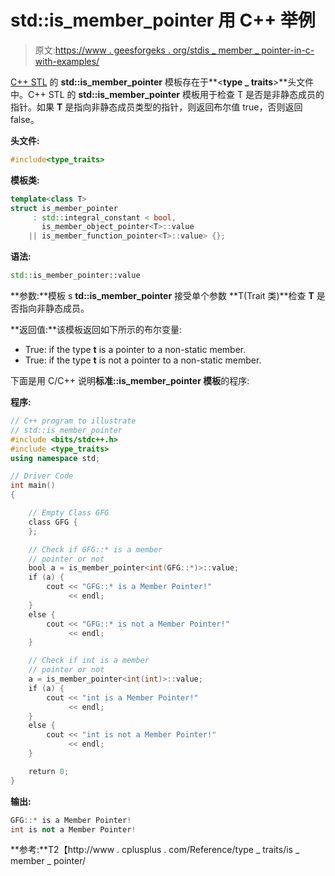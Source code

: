 # std::is_member_pointer 用 C++ 举例

> 原文:[https://www . geesforgeks . org/stdis _ member _ pointer-in-c-with-examples/](https://www.geeksforgeeks.org/stdis_member_pointer-in-c-with-examples/)

[C++ STL](https://www.geeksforgeeks.org/the-c-standard-template-library-stl/) 的 **std::is_member_pointer** 模板存在于**<**type _ traits**>**头文件中。C++ STL 的 **std::is_member_pointer** 模板用于检查 T 是否是非静态成员的指针。如果 **T** 是指向非静态成员类型的指针，则返回布尔值 true，否则返回 false。

**头文件:**

```cpp
#include<type_traits>

```

**模板类:**

```cpp
template<class T>
struct is_member_pointer
     : std::integral_constant < bool,
       is_member_object_pointer<T>::value 
    || is_member_function_pointer<T>::value> {};

```

**语法:**

```cpp
std::is_member_pointer::value

```

**参数:**模板 s **td::is_member_pointer** 接受单个参数 **T(Trait 类)**检查 **T** 是否指向非静态成员。

**返回值:**该模板返回如下所示的布尔变量:

*   True: if the type **t** is a pointer to a non-static member.
*   True: if the type **t** is not a pointer to a non-static member.

下面是用 C/C++ 说明**标准::is_member_pointer 模板**的程序:

**程序:**

```cpp
// C++ program to illustrate
// std::is_member_pointer
#include <bits/stdc++.h>
#include <type_traits>
using namespace std;

// Driver Code
int main()
{

    // Empty Class GFG
    class GFG {
    };

    // Check if GFG::* is a member
    // pointer or not
    bool a = is_member_pointer<int(GFG::*)>::value;
    if (a) {
        cout << "GFG::* is a Member Pointer!"
             << endl;
    }
    else {
        cout << "GFG::* is not a Member Pointer!"
             << endl;
    }

    // Check if int is a member
    // pointer or not
    a = is_member_pointer<int(int)>::value;
    if (a) {
        cout << "int is a Member Pointer!"
             << endl;
    }
    else {
        cout << "int is not a Member Pointer!"
             << endl;
    }

    return 0;
}
```

**输出:**

```cpp
GFG::* is a Member Pointer!
int is not a Member Pointer!

```

**参考:**T2【http://www . cplusplus . com/Reference/type _ traits/is _ member _ pointer/